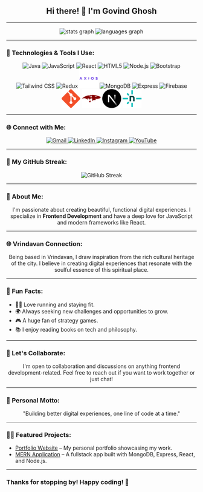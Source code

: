<h2 align="center">Hi there! 👋 I'm Govind Ghosh</h2>

---

<div align="center">
  <img src="https://github-readme-stats.vercel.app/api?username=govindghosh&hide_title=false&hide_rank=false&show_icons=true&include_all_commits=true&count_private=true&disable_animations=false&theme=dracula&locale=en&hide_border=true" height="150" alt="stats graph" />
  <img src="https://github-readme-stats.vercel.app/api/top-langs?username=govindghosh&locale=en&hide_title=false&layout=compact&card_width=320&langs_count=5&theme=dracula&hide_border=true" height="150" alt="languages graph" />
</div>

---

### 🚀 Technologies & Tools I Use:

<div align="center">
  <img src="https://cdn.jsdelivr.net/gh/devicons/devicon/icons/java/java-original.svg" height="50" alt="Java" />
  <img src="https://cdn.jsdelivr.net/gh/devicons/devicon/icons/javascript/javascript-original.svg" height="50" alt="JavaScript" />
  <img src="https://cdn.jsdelivr.net/gh/devicons/devicon/icons/react/react-original.svg" height="50" alt="React" />
  <img src="https://cdn.jsdelivr.net/gh/devicons/devicon/icons/html5/html5-original.svg" height="50" alt="HTML5" />
  <img src="https://cdn.jsdelivr.net/gh/devicons/devicon/icons/nodejs/nodejs-original.svg" height="50" alt="Node.js" />
  <img src="https://cdn.jsdelivr.net/gh/devicons/devicon/icons/bootstrap/bootstrap-original.svg" height="50" alt="Bootstrap" />
  <img src="https://cdn.jsdelivr.net/gh/devicons/devicon/icons/tailwindcss/tailwindcss-original-wordmark.svg" height="50" alt="Tailwind CSS" />
  <img src="https://cdn.jsdelivr.net/gh/devicons/devicon/icons/redux/redux-original.svg" height="50" alt="Redux" />
  <img src="https://raw.githubusercontent.com/devicons/devicon/v2.16.0/icons/axios/axios-plain-wordmark.svg" height="50" alt="Axios" />
  <img src="https://cdn.jsdelivr.net/gh/devicons/devicon/icons/mongodb/mongodb-original.svg" height="50" alt="MongoDB" />
  <img src="https://cdn.jsdelivr.net/gh/devicons/devicon/icons/express/express-original.svg" height="50" alt="Express" />
  <img src="https://cdn.jsdelivr.net/gh/devicons/devicon/icons/firebase/firebase-plain.svg" height="50" alt="Firebase" />
  <img src="https://raw.githubusercontent.com/devicons/devicon/6910f0503efdd315c8f9b858234310c06e04d9c0/icons/git/git-original.svg" height="50" alt="Git" />
  <img src="https://raw.githubusercontent.com/devicons/devicon/6910f0503efdd315c8f9b858234310c06e04d9c0/icons/mongoose/mongoose-original.svg" height="50" alt="Mongoose" />
  <img src="https://raw.githubusercontent.com/devicons/devicon/6910f0503efdd315c8f9b858234310c06e04d9c0/icons/nextjs/nextjs-original.svg" height="50" alt="NextJs" />
  <img src="https://raw.githubusercontent.com/devicons/devicon/6910f0503efdd315c8f9b858234310c06e04d9c0/icons/netlify/netlify-original.svg" height="50" alt="Netlify" />
</div>

---

### 🌐 Connect with Me:

<div align="center">
  <a href="mailto:govindghosh0@gmail.com" target="_blank">
    <img src="https://img.shields.io/static/v1?message=Gmail&logo=gmail&label=&color=D14836&logoColor=white&labelColor=&style=for-the-badge" height="40" alt="Gmail" />
  </a>
  <a href="https://www.linkedin.com/in/govind-web-developer" target="_blank">
    <img src="https://img.shields.io/static/v1?message=LinkedIn&logo=linkedin&label=&color=0077B5&logoColor=white&labelColor=&style=for-the-badge" height="40" alt="LinkedIn" />
  </a>
  <a href="https://www.instagram.com/govindghosh0" target="_blank">
    <img src="https://img.shields.io/static/v1?message=Instagram&logo=instagram&label=&color=E4405F&logoColor=white&labelColor=&style=for-the-badge" height="40" alt="Instagram" />
  </a>
  <a href="https://www.youtube.com/c/yourchannel" target="_blank">
    <img src="https://img.shields.io/static/v1?message=YouTube&logo=youtube&label=&color=FF0000&logoColor=white&labelColor=&style=for-the-badge" height="40" alt="YouTube" />
  </a>
</div>

---

### 🎯 My GitHub Streak:

<div align="center">
  <img src="https://github-readme-streak-stats.herokuapp.com/?user=govindghosh&theme=dracula&hide_border=true" alt="GitHub Streak" />
</div>

---

### 🌱 About Me:

<p align="center">
  I'm passionate about creating beautiful, functional digital experiences. I specialize in <strong>Frontend Development</strong> and have a deep love for JavaScript and modern frameworks like React.
</p>

---

### 🌐 Vrindavan Connection:

<p align="center">
  Being based in Vrindavan, I draw inspiration from the rich cultural heritage of the city. I believe in creating digital experiences that resonate with the soulful essence of this spiritual place.
</p>

---

### 🧩 Fun Facts:

- 🏃‍♂️ Love running and staying fit.
- 🌍 Always seeking new challenges and opportunities to grow.
- 🎮 A huge fan of strategy games.
- 📚 I enjoy reading books on tech and philosophy.

---

### 🎯 Let's Collaborate:

<p align="center">
  I'm open to collaboration and discussions on anything frontend development-related. Feel free to reach out if you want to work together or just chat!
</p>

---

### 📜 Personal Motto:

<p align="center">
  "Building better digital experiences, one line of code at a time."
</p>

---

### 🧑‍💻 Featured Projects:

- [Portfolio Website](https://portfolio-gold-sigma.vercel.app/) – My personal portfolio showcasing my work.
- [MERN Application](https://github.com/govindghosh/mern-app) – A fullstack app built with MongoDB, Express, React, and Node.js.
  
---

### Thanks for stopping by! Happy coding! 🚀
